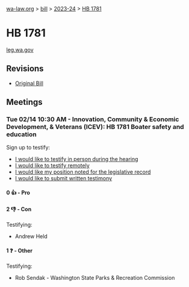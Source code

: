 [wa-law.org](/) > [bill](/bill/) > [2023-24](/bill/2023-24/) > [HB 1781](/bill/2023-24/hb/1781/)

# HB 1781
[leg.wa.gov](https://app.leg.wa.gov/billsummary?BillNumber=1781&Year=2023&Initiative=false)

## Revisions
* [Original Bill](1/)

## Meetings
### Tue 02/14 10:30 AM - Innovation, Community & Economic Development, & Veterans (ICEV): HB 1781 Boater safety and education
Sign up to testify:
* [I would like to testify in person during the hearing](https://app.leg.wa.gov/csi/Testifier/Add?chamber=House&mId=30789&aId=151638&caId=21425&tId=1)
* [I would like to testify remotely](https://app.leg.wa.gov/csi/Testifier/Add?chamber=House&mId=30789&aId=151638&caId=21425&tId=2)
* [I would like my position noted for the legislative record](https://app.leg.wa.gov/csi/Testifier/Add?chamber=House&mId=30789&aId=151638&caId=21425&tId=3)
* [I would like to submit written testimony](https://app.leg.wa.gov/csi/Testifier/Add?chamber=House&mId=30789&aId=151638&caId=21425&tId=4)

#### 0 👍 - Pro

#### 2 👎 - Con
Testifying:
* Andrew Held

#### 1 ❓ - Other
Testifying:
* Rob Sendak - Washington State Parks & Recreation Commission
